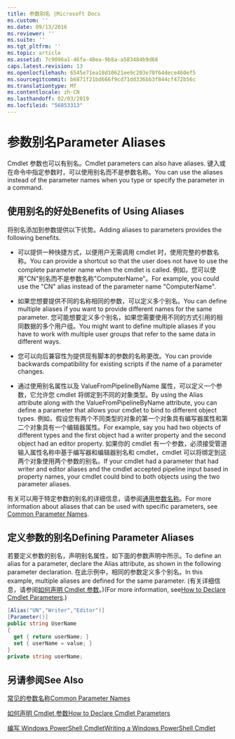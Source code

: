 ```yaml
---
title: 参数别名 |Microsoft Docs
ms.custom: ''
ms.date: 09/13/2016
ms.reviewer: ''
ms.suite: ''
ms.tgt_pltfrm: ''
ms.topic: article
ms.assetid: 7c9096a1-46fa-48ea-9b8a-a583484b9d68
caps.latest.revision: 13
ms.openlocfilehash: 6545e71ea18d10621ee9c203e70f64dece460ef5
ms.sourcegitcommit: b6871f21bd666f9cd71dd336bb3f844cf472b56c
ms.translationtype: MT
ms.contentlocale: zh-CN
ms.lasthandoff: 02/03/2019
ms.locfileid: "56853313"
---
```

# <a name="parameter-aliases"></a><span data-ttu-id="e7dc4-102">参数别名</span><span class="sxs-lookup"><span data-stu-id="e7dc4-102">Parameter Aliases</span></span>

<span data-ttu-id="e7dc4-103">Cmdlet 参数也可以有别名。</span><span class="sxs-lookup"><span data-stu-id="e7dc4-103">Cmdlet parameters can also have aliases.</span></span> <span data-ttu-id="e7dc4-104">键入或在命令中指定参数时，可以使用别名而不是参数名称。</span><span class="sxs-lookup"><span data-stu-id="e7dc4-104">You can use the aliases instead of the parameter names when you type or specify the parameter in a command.</span></span>

## <a name="benefits-of-using-aliases"></a><span data-ttu-id="e7dc4-105">使用别名的好处</span><span class="sxs-lookup"><span data-stu-id="e7dc4-105">Benefits of Using Aliases</span></span>

<span data-ttu-id="e7dc4-106">将别名添加到参数提供以下优势。</span><span class="sxs-lookup"><span data-stu-id="e7dc4-106">Adding aliases to parameters provides the following benefits.</span></span>

- <span data-ttu-id="e7dc4-107">可以提供一种快捷方式，以便用户无需调用 cmdlet 时，使用完整的参数名称。</span><span class="sxs-lookup"><span data-stu-id="e7dc4-107">You can provide a shortcut so that the user does not have to use the complete parameter name when the cmdlet is called.</span></span> <span data-ttu-id="e7dc4-108">例如，您可以使用"CN"别名而不是参数名称"ComputerName"。</span><span class="sxs-lookup"><span data-stu-id="e7dc4-108">For example, you could use the "CN" alias instead of the parameter name "ComputerName".</span></span>

- <span data-ttu-id="e7dc4-109">如果您想要提供不同的名称相同的参数，可以定义多个别名。</span><span class="sxs-lookup"><span data-stu-id="e7dc4-109">You can define multiple aliases if you want to provide different names for the same parameter.</span></span> <span data-ttu-id="e7dc4-110">您可能想要定义多个别名，如果您需要使用不同的方式引用的相同数据的多个用户组。</span><span class="sxs-lookup"><span data-stu-id="e7dc4-110">You might want to define multiple aliases if you have to work with multiple user groups that refer to the same data in different ways.</span></span>

- <span data-ttu-id="e7dc4-111">您可以向后兼容性为提供现有脚本的参数的名称更改。</span><span class="sxs-lookup"><span data-stu-id="e7dc4-111">You can provide backwards compatibility for existing scripts if the name of a parameter changes.</span></span>

- <span data-ttu-id="e7dc4-112">通过使用别名属性以及 ValueFromPipelineByName 属性，可以定义一个参数，它允许您 cmdlet 将绑定到不同的对象类型。</span><span class="sxs-lookup"><span data-stu-id="e7dc4-112">By using the Alias attribute along with the ValueFromPipelineByName attribute, you can define a parameter that allows your cmdlet to bind to different object types.</span></span> <span data-ttu-id="e7dc4-113">例如，假设您有两个不同类型的对象的第一个对象具有编写器属性和第二个对象具有一个编辑器属性。</span><span class="sxs-lookup"><span data-stu-id="e7dc4-113">For example, say you had two objects of different types and the first object had a writer property and the second object had an editor property.</span></span> <span data-ttu-id="e7dc4-114">如果你的 cmdlet 有一个参数，必须接受管道输入属性名称中基于编写器和编辑器别名和 cmdlet，cmdlet 可以将绑定到这两个对象使用两个参数的别名。</span><span class="sxs-lookup"><span data-stu-id="e7dc4-114">If your cmdlet had a parameter that had writer and editor aliases and the cmdlet accepted pipeline input based in property names, your cmdlet could bind to both objects using the two parameter aliases.</span></span>

<span data-ttu-id="e7dc4-115">有关可以用于特定参数的别名的详细信息，请参阅[通用参数名称](./common-parameter-names.md)。</span><span class="sxs-lookup"><span data-stu-id="e7dc4-115">For more information about aliases that can be used with specific parameters, see [Common Parameter Names](./common-parameter-names.md).</span></span>

## <a name="defining-parameter-aliases"></a><span data-ttu-id="e7dc4-116">定义参数的别名</span><span class="sxs-lookup"><span data-stu-id="e7dc4-116">Defining Parameter Aliases</span></span>

<span data-ttu-id="e7dc4-117">若要定义参数的别名，声明别名属性，如下面的参数声明中所示。</span><span class="sxs-lookup"><span data-stu-id="e7dc4-117">To define an alias for a parameter, declare the Alias attribute, as shown in the following parameter declaration.</span></span> <span data-ttu-id="e7dc4-118">在此示例中，相同的参数定义多个别名。</span><span class="sxs-lookup"><span data-stu-id="e7dc4-118">In this example, multiple aliases are defined for the same parameter.</span></span> <span data-ttu-id="e7dc4-119">(有关详细信息，请参阅[如何声明 Cmdlet 参数](./how-to-declare-cmdlet-parameters.md)。)</span><span class="sxs-lookup"><span data-stu-id="e7dc4-119">(For more information, see[How to Declare Cmdlet Parameters](./how-to-declare-cmdlet-parameters.md).)</span></span>

```csharp
[Alias("UN","Writer","Editor")]
[Parameter()]
public string UserName
{
  get { return userName; }
  set { userName = value; }
}
private string userName;
```

## <a name="see-also"></a><span data-ttu-id="e7dc4-120">另请参阅</span><span class="sxs-lookup"><span data-stu-id="e7dc4-120">See Also</span></span>

[<span data-ttu-id="e7dc4-121">常见的参数名称</span><span class="sxs-lookup"><span data-stu-id="e7dc4-121">Common Parameter Names</span></span>](./common-parameter-names.md)

[<span data-ttu-id="e7dc4-122">如何声明 Cmdlet 参数</span><span class="sxs-lookup"><span data-stu-id="e7dc4-122">How to Declare Cmdlet Parameters</span></span>](./how-to-declare-cmdlet-parameters.md)

[<span data-ttu-id="e7dc4-123">编写 Windows PowerShell Cmdlet</span><span class="sxs-lookup"><span data-stu-id="e7dc4-123">Writing a Windows PowerShell Cmdlet</span></span>](./writing-a-windows-powershell-cmdlet.md)
